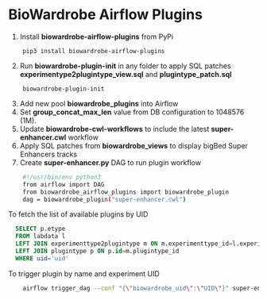 # BioWardrobe Airflow Plugins

1. Install **biowardrobe-airflow-plugins** from PyPi

```
    pip3 install biowardrobe-airflow-plugins
```

2. Run **biowardrobe-plugin-init** in any folder to apply SQL patches
**experimentype2plugintype_view.sql** and **plugintype_patch.sql**
```
    biowardrobe-plugin-init
```
3. Add new pool **biowardrobe_plugins** into Airflow
4. Set **group_concat_max_len** value from DB configuration to 1048576 (1M).
5. Update **biowardrobe-cwl-workflows** to include the latest **super-enhancer.cwl** workflow
6. Apply SQL patches from **biowardrobe_views** to display bigBed Super Enhancers tracks
7. Create **super-enhancer.py** DAG to run plugin workflow
```bash
    #!/usr/bin/env python3
    from airflow import DAG
    from biowardrobe_airflow_plugins import biowardrobe_plugin
    dag = biowardrobe_plugin("super-enhancer.cwl")
```

To fetch the list of available plugins by UID
```sql
  SELECT p.etype 
  FROM labdata l
  LEFT JOIN experimenttype2plugintype m ON m.experimenttype_id=l.experimenttype_id
  LEFT JOIN plugintype p ON p.id=m.plugintype_id
  WHERE uid='uid'
```
To trigger plugin by name and experiment UID
```bash
    airflow trigger_dag --conf "{\"biowardrobe_uid\":\"UID\"}" super-enhancer
```